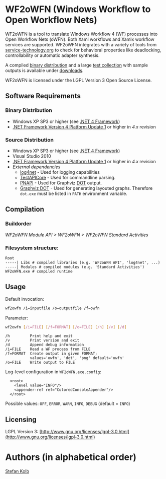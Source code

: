 # WF2oWFN (Windows Workflow to Open Workflow Nets)

WF2oWFN is a tool to translate Windows Workflow 4 (WF) processes into Open Workflow Nets (oWFN).
Both Xaml workflows and Xamlx workflow services are supported.
WF2oWFN integrates with a variety of tools from [service-technology.org](http://service-technology.org) to check for behavioral properties like deadlocking, controllability or automatic adapter synthesis. 

A compiled [binary distribution](https://github.com/downloads/uniba-dsg/wf2owfn/wf2owfn-0.1.zip) and a large [test collection](https://github.com/downloads/uniba-dsg/wf2owfn/compiler-testcases.zip) with sample outputs is available under [downloads](https://github.com/uniba-dsg/wf2owfn/downloads).

WF2oWFN is licensed under the LGPL Version 3 Open Source License.

## Software Requirements
### Binary Distribution
- Windows XP SP3 or higher (see [.NET 4 Framework](http://www.microsoft.com/en-us/download/details.aspx?id=17718))
- [.NET Framework Version 4 Platform Update 1](http://msdn.microsoft.com/en-us/library/hh290669) or higher in *4.x* revision
  
### Source Distribution
- Windows XP SP3 or higher (see [.NET 4 Framework](http://www.microsoft.com/en-us/download/details.aspx?id=17718))
- Visual Studio 2010
- [.NET Framework Version 4 Platform Update 1](http://msdn.microsoft.com/en-us/library/hh290669) or higher in *4.x* revision
- *External dependencies*
    - [log4net](http://csharp-source.net/open-source/logging/log4net) - Used for logging capabilities
    - [TestAPICore](http://testapi.codeplex.com/) - Used for commandline parsing. 
    - [PNAPI](http://download.gna.org/service-tech/pnapi/) - Used for Graphviz [DOT](http://www.graphviz.org/doc/info/lang.html) output.
    - [Graphviz DOT](http://www.graphviz.org/) - Used for generating layouted graphs. Therefore `dot.exe` must be listed in `PATH` environment variable. 

## Compilation

### Buildorder
*WF2oWFN Module API > WF2oWFN > WF2oWFN Standard Activities*

### Filesystem structure:

    Root
    -----| Libs # compiled libraries (e.g. 'WF2oWFN API', 'log4net', ...)
    -----| Modules # compiled modules (e.g. 'Standard Activities')
    WF2oWFN.exe # compiled runtime

## Usage

Default invocation:

```bash
wf2owfn /i=inputfile /o=outputfile /f=owfn
```

Parameter:

```bash
wf2owfn [/i=FILE] [/f=FORMAT] [/o=FILE] [/h] [/v] [/d]
```

    /h         Print help and exit
    /v         Print version and exit
    /d         Append debug information
    /i=FILE    Read a WF process from FILE
    /f=FORMAT  Create output in given FORMAT; 
               values='owfn', 'dot', 'png' default='owfn'
    /o=FILE    Write output to FILE

Log-level configuration in `WF2oWFN.exe.config`:

	  <root>
	    <level value="INFO"/>
	    <appender-ref ref="ColoredConsoleAppender"/>
	  </root>

Possible values:  `OFF`, `ERROR`, `WARN`, `INFO`, `DEBUG` (default = `INFO`)

## Licensing
LGPL Version 3: [http://www.gnu.org/licenses/lgpl-3.0.html](http://www.gnu.org/licenses/lgpl-3.0.html)

# Authors (in alphabetical order)

[Stefan Kolb](http://www.uni-bamberg.de/pi/)